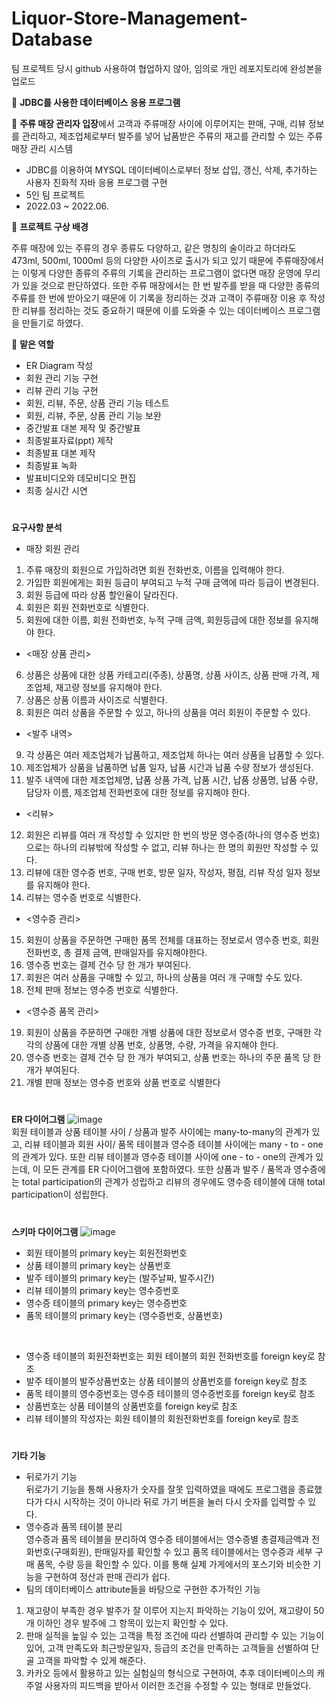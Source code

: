 # Liquor-Store-Management-Database

팀 프로젝트 당시 github 사용하여 협업하지 않아, 임의로 개인 레포지토리에 완성본을 업로드

🔗 **JDBC를 사용한 데이터베이스 응용 프로그램**

🔗 **주류 매장 관리자 입장**에서 고객과 주류매장 사이에 이루어지는 판매, 구매, 리뷰 정보를 관리하고, 제조업체로부터 발주를 넣어 납품받은 주류의 재고를 관리할 수 있는 주류 매장 관리 시스템

- JDBC를 이용하여 MYSQL 데이터베이스로부터 정보 삽입, 갱신, 삭제, 추가하는 사용자 친화적 자바 응용 프로그램 구현
- 5인 팀 프로젝트
- 2022.03 ~ 2022.06.

🔗 **프로젝트 구상 배경**

주류 매장에 있는 주류의 경우 종류도 다양하고, 같은 명칭의 술이라고 하더라도 473ml, 500ml, 1000ml 등의 다양한 사이즈로 출시가 되고 있기 때문에 주류매장에서는 이렇게 다양한 종류의 주류의 기록을 관리하는 프로그램이 없다면 매장 운영에 무리가 있을 것으로 판단하였다. 또한 주류 매장에서는 한 번 발주를 받을 때 다양한 종류의 주류를 한 번에 받아오기 때문에 이 기록을 정리하는 것과 고객이 주류매장 이용 후 작성한 리뷰를 정리하는 것도 중요하기 때문에 이를 도와줄 수 있는 데이터베이스 프로그램을 만들기로 하였다.

🔗 **맡은 역할**

- ER Diagram 작성
- 회원 관리 기능 구현
- 리뷰 관리 기능 구현
- 회원, 리뷰, 주문, 상품 관리 기능 테스트
- 회원, 리뷰, 주문, 상품 관리 기능 보완
- 중간발표 대본 제작 및 중간발표
- 최종발표자료(ppt) 제작
- 최종발표 대본 제작
- 최종발표 녹화
- 발표비디오와 데모비디오 편집
- 최종 실시간 시연

#
**요구사항 분석**
* 매장 회원 관리 </br>
1. 주류 매장의 회원으로 가입하려면 회원 전화번호, 이름을 입력해야 한다. </br>
2. 가입한 회원에게는 회원 등급이 부여되고 누적 구매 금액에 따라 등급이 변경된다. </br>
3. 회원 등급에 따라 상품 할인율이 달라진다. </br>
4. 회원은 회원 전화번호로 식별한다. </br>
5. 회원에 대한 이름, 회원 전화번호, 누적 구매 금액, 회원등급에 대한 정보를 유지해야 한다. </br>
* <매장 상품 관리> </br>
6. 상품은 상품에 대한 상품 카테고리(주종), 상품명, 상품 사이즈, 상품 판매 가격, 제조업체, 재고량 정보를 유지해야 한다. </br>
7. 상품은 상품 이름과 사이즈로 식별한다. </br>
8. 회원은 여러 상품을 주문할 수 있고, 하나의 상품을 여러 회원이 주문할 수 있다. </br>
* <발주 내역> </br>
9. 각 상품은 여러 제조업체가 납품하고, 제조업체 하나는 여러 상품을 납품할 수 있다.</br>
10. 제조업체가 상품을 납품하면 납품 일자, 납품 시간과 납품 수량 정보가 생성된다.</br>
11. 발주 내역에 대한 제조업체명, 납품 상품 가격, 납품 시간, 납품 상품명, 납품 수량, 담당자 이름, 제조업체 전화번호에 대한 정보를 유지해야 한다.</br>
* <리뷰> </br>
12. 회원은 리뷰를 여러 개 작성할 수 있지만 한 번의 방문 영수증(하나의 영수증 번호)으로는 하나의 리뷰밖에 작성할 수 없고, 리뷰 하나는 한 명의 회원만 작성할 수 있다. </br>
13. 리뷰에 대한 영수증 번호, 구매 번호, 방문 일자, 작성자, 평점, 리뷰 작성 일자 정보를 유지해야 한다. </br>
14. 리뷰는 영수증 번호로 식별한다. </br>
* <영수증 관리> </br>
15. 회원이 상품을 주문하면 구매한 품목 전체를 대표하는 정보로서 영수증 번호, 회원 전화번호, 총 결제 금액, 판매일자를 유지해야한다. </br>
16. 영수증 번호는 결제 건수 당 한 개가 부여된다. </br>
17. 회원은 여러 상품을 구매할 수 있고, 하나의 상품을 여러 개 구매할 수도 있다. </br>
18. 전체 판매 정보는 영수증 번호로 식별한다. </br>
* <영수증 품목 관리> </br>
19. 회원이 상품을 주문하면 구매한 개별 상품에 대한 정보로서 영수증 번호, 구매한 각각의 상품에 대한 개별 상품 번호, 상품명, 수량, 가격을 유지해야 한다. </br>
20. 영수증 번호는 결제 건수 당 한 개가 부여되고, 상품 번호는 하나의 주문 품목 당 한 개가 부여된다. </br>
21. 개별 판매 정보는 영수증 번호와 상품 번호로 식별한다</br>

#
**ER 다이어그램**
![image](https://github.com/mingyo-choi/Liquor-Store-Management-Database/assets/128064550/f723cd20-c03d-42e3-a1cd-f6891daa6bcd)
</br> 회원 테이블과 상품 테이블 사이 / 상품과 발주 사이에는 many-to-many의 관계가 있고, 리뷰 테이블과 회원 사이/ 품목 테이블과 영수증 테이블 사이에는 many - to - one의 관계가 있다. 또한 리뷰 테이블과 영수증 테이블 사이에 one - to - one의 관계가 있는데, 이 모든 관계를 ER 다이어그램에 포함하였다. 또한 상품과 발주 / 품목과 영수증에는 total participation의 관계가 성립하고 리뷰의 경우에도 영수증 테이블에 대해 total participation이 성립한다.

#
**스키마 다이어그램**
![image](https://github.com/mingyo-choi/Liquor-Store-Management-Database/assets/128064550/01ed6706-fcb7-4301-9673-1d0092f78865)
</br> 
* 회원 테이블의 primary key는 회원전화번호 </br>
* 상품 테이블의 primary key는 상품번호 </br>
* 발주 테이블의 primary key는 (발주날짜, 발주시간) </br>
* 리뷰 테이블의 primary key는 영수증번호 </br>
* 영수증 테이블의 primary key는 영수증번호 </br>
* 품목 테이블의 primary key는 (영수증번호, 상품번호) </br>
</br>

* 영수증 테이블의 회원전화번호는 회원 테이블의 회원 전화번호를 foreign key로 참조 </br>
* 발주 테이블의 발주상품번호는 상품 테이블의 상품번호를 foreign key로 참조 </br>
* 품목 테이블의 영수증번호는 영수증 테이블의 영수증번호를 foreign key로 참조 </br>
* 상품번호는 상품 테이블의 상품번호를 foreign key로 참조 </br>
* 리뷰 테이블의 작성자는 회원 테이블의 회원전화번호를 foreign key로 참조 </br>

#
**기타 기능**
* 뒤로가기 기능 </br>
뒤로가기 기능을 통해 사용자가 숫자를 잘못 입력하였을 때에도 프로그램을 종료했다가 다시 시작하는 것이 아니라 뒤로 가기 버튼을 눌러 다시 숫자를 입력할 수 있다. </br>
* 영수증과 품목 테이블 분리 </br>
영수증과 품목 테이블을 분리하여 영수증 테이블에서는 영수증별 총결제금액과 전화번호(구매회원), 판매일자를 확인할 수 있고 품목 테이블에서는 영수증과 세부 구매 품목, 수량 등을 확인할 수 있다. 이를 통해 실제 가게에서의 포스기와 비슷한 기능을 구현하여 정산과 판매 관리가 쉽다. </br>
* 팀의 데이터베이스 attribute들을 바탕으로 구현한 추가적인 기능 </br>
1) 재고량이 부족한 경우 발주가 잘 이루어 지는지 파악하는 기능이 있어, 재고량이 50개 이하인 경우 발주에 그 항목이 있는지 확인할 수 있다. </br>
2) 판매 실적을 높일 수 있는 고객을 특정 조건에 따라 선별하여 관리할 수 있는 기능이 있어, 고객 만족도와 최근방문일자, 등급의 조건을 만족하는 고객들을 선별하여 단골 고객을 파악할 수 있게 해준다. </br>
3) 카카오 등에서 활용하고 있는 실험실의 형식으로 구현하여, 추후 데이터베이스의 캐주얼 사용자의 피드백을 받아서 이러한 조건을 수정할 수 있는 형태로 만들었다.
